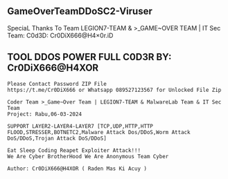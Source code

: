 ## GameOverTeamDDoSC2-Viruser
SpeciaL Thanks To Team LEGION7-TEAM &amp; >_GAME~OVER TEAM | IT Sec Team: C0d3D: Cr0DiX666@H4×0r.iD 
## TOOL DDOS POWER FULL C0D3R BY: Cr0DiX666@H4XOR
```
Please Contact Password ZIP File 
https://t.me/Cr0DiX666 or Whatsapp 089527123567 for Unlocked File Zip

Coder Team >_Game~Over Team | LEGION7-TEAM & MalwareLab Team & IT Sec Team
Project: Rabu,06-03-2024

SUPPORT LAYER2-LAYER4-LAYER7 [TCP,UDP,HTTP,HTTP FLOOD,STRESSER,BOTNETC2,Malware Attack Dos/DDoS,Worm Attack DoS/DDoS,Trojan Attack DoS/DDoS]

Eat Sleep Coding Reapet Exploiter Attack!!!
We Are Cyber BrotherHood We Are Anonymous Team Cyber

Author: Cr0DiX666@H4XOR ( Raden Mas Ki Acuy )

```


